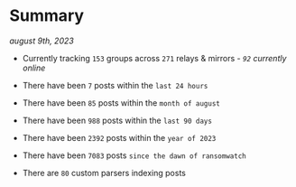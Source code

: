 
# Summary
_august 9th, 2023_

- Currently tracking `153` groups across `271` relays & mirrors - _`92` currently online_

- There have been `7` posts within the `last 24 hours`

- There have been `85` posts within the `month of august`

- There have been `988` posts within the `last 90 days`

- There have been `2392` posts within the `year of 2023`

- There have been `7083` posts `since the dawn of ransomwatch`

- There are `80` custom parsers indexing posts
